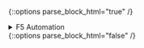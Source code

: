{::options parse_block_html="true" /}
<div class="collapse">
<details><summary markdown="span">F5 Automation</summary>
<br>

  <span style="color:#0000CD">**Overview:**</span>

  1. F5 device configuration by Ansible Automation Platform using two different methods via a Tower survey.
  2. F5 BIGIP modules for configuration of Virtual Servers
  3. F5 AS3 Templates for Virtual Server configuration

  <span style="color:#228B22">**Takeaways:**</span>

  - Unified language used throughout - ansible
  - Ansible Tower survey is used for easy configuation method selection at runtime by using extra-variables. 
  - Variables are collected using bigip_device_info module and passed to Slack via API for notification of virtual server 

  <span style="color:#a50000">**Video Demonstration:**</span>

  [![DEMO](http://img.youtube.com/vi/FGFuXhKPs-s/0.jpg)](http://www.youtube.com/watch?v=FGFuXhKPs-s "F5 configuration with Ansible"){:target="_blank"}

</details>
</div>
{::options parse_block_html="false" /}